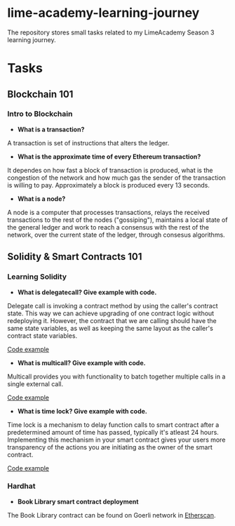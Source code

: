 # lime-academy-learning-journey

The repository stores small tasks related to my LimeAcademy Season 3 learning journey.

# Tasks

## Blockchain 101

### Intro to Blockchain

- **What is a transaction?**

A transaction is set of instructions that alters the ledger.

- **What is the approximate time of every Ethereum transaction?**

It dependes on how fast a block of transaction is produced, what is the congestion of the network and how much gas the sender of the transaction is willing to pay.
Approximately a block is produced every 13 seconds.

- **What is a node?**

A node is a computer that processes transactions, relays the received transactions to the rest of the nodes ("gossiping"), maintains a local state of the general ledger and work to reach a consensus with the rest of the network, over the current state of the ledger, through consesus algorithms.

## Solidity & Smart Contracts 101

### Learning Solidity

- **What is delegatecall? Give example with code.**

Delegate call is invoking a contract method by using the caller's contract state. This way we can achieve upgrading of one contract logic without redeploying it. However, the contract that we are calling should have the same state variables, as well as keeping the same layout as the caller's contract state variables.

[Code example](/code-tasks/Delegatecall.sol)

- **What is multicall? Give example with code.**

Multicall provides you with functionality to batch together multiple calls in a single external call.

[Code example](/code-tasks/Delegatecall.sol)

- **What is time lock? Give example with code.**

Time lock is a mechanism to delay function calls to smart contract after a predetermined amount of time has passed, typically it's atleast 24 hours. Implementing this mechanism in your smart contract gives your users more transparency of the actions you are initiating as the owner of the smart contract.

[Code example](/code-tasks/Timelock.sol)

### Hardhat

- **Book Library smart contract deployment**

The Book Library contract can be found on Goerli network in [Etherscan](https://goerli.etherscan.io/address/0xe830547C2F46Ed6a58E9c00423aa853A30B2B237).
